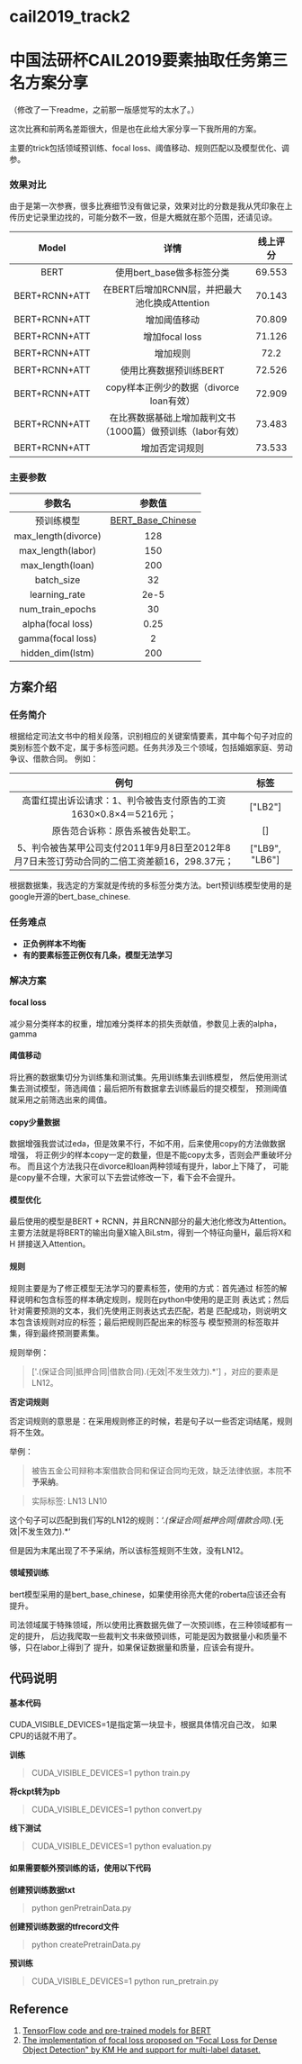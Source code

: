 # cail2019_track2
中国法研杯CAIL2019要素抽取任务第三名方案分享
====
（修改了一下readme，之前那一版感觉写的太水了。）

这次比赛和前两名差距很大，但是也在此给大家分享一下我所用的方案。

主要的trick包括领域预训练、focal loss、阈值移动、规则匹配以及模型优化、调参。

###  **效果对比**

由于是第一次参赛，很多比赛细节没有做记录，效果对比的分数是我从凭印象在上传历史记录里边找的，可能分数不一致，但是大概就在那个范围，还请见谅。

| Model | 详情 | 线上评分 |
| :------: | :------: | :------: |
| BERT | 使用bert_base做多标签分类 | 69.553 |
| BERT+RCNN+ATT | 在BERT后增加RCNN层，并把最大池化换成Attention | 70.143 |
| BERT+RCNN+ATT | 增加阈值移动 | 70.809 |
| BERT+RCNN+ATT | 增加focal loss | 71.126 |
| BERT+RCNN+ATT | 增加规则 | 72.2 |
| BERT+RCNN+ATT | 使用比赛数据预训练BERT | 72.526 |
| BERT+RCNN+ATT | copy样本正例少的数据（divorce loan有效） | 72.909 |
| BERT+RCNN+ATT | 在比赛数据基础上增加裁判文书（1000篇）做预训练（labor有效） | 73.483 |
| BERT+RCNN+ATT | 增加否定词规则 | 73.533 |

### **主要参数**

| 参数名 | 参数值 |
| :------: | :------: |
| 预训练模型 | [BERT_Base_Chinese](https://storage.googleapis.com/bert_models/2018_11_03/chinese_L-12_H-768_A-12.zip) |
| max_length(divorce) | 128 |
| max_length(labor) | 150 |
| max_length(loan) | 200 |
| batch_size | 32 |
| learning_rate | 2e-5 |
| num_train_epochs | 30 |
| alpha(focal loss) | 0.25 |
| gamma(focal loss) | 2 |
| hidden_dim(lstm) | 200 |

**方案介绍**
------
### **任务简介**
根据给定司法文书中的相关段落，识别相应的关键案情要素，其中每个句子对应的类别标签个数不定，属于多标签问题。任务共涉及三个领域，包括婚姻家庭、劳动争议、借款合同。
例如：

| 例句 | 标签 |
| :------: | :------: |
| 高雷红提出诉讼请求：1、判令被告支付原告的工资1630×0.8×4＝5216元； | ["LB2"] |
| 原告范合诉称：原告系被告处职工。 | [] |
| 5、判令被告某甲公司支付2011年9月8日至2012年8月7日未签订劳动合同的二倍工资差额16，298.37元； | ["LB9", "LB6"] |

根据数据集，我选定的方案就是传统的多标签分类方法。bert预训练模型使用的是google开源的bert_base_chinese.

### **任务难点**

* **正负例样本不均衡**
* **有的要素标签正例仅有几条，模型无法学习**

### **解决方案**

#### **focal loss**
减少易分类样本的权重，增加难分类样本的损失贡献值，参数见上表的alpha，gamma

#### **阈值移动**
将比赛的数据集切分为训练集和测试集。先用训练集去训练模型，
然后使用测试集去测试模型，筛选阈值；最后把所有数据拿去训练最后的提交模型，
预测阈值就采用之前筛选出来的阈值。

#### **copy少量数据**
数据增强我尝试过eda，但是效果不行，不如不用，后来使用copy的方法做数据增强，
将正例少的样本copy一定的数量，但是不能copy太多，否则会严重破坏分布。
而且这个方法我只在divorce和loan两种领域有提升，labor上下降了，
可能是copy量不合理，大家可以下去尝试修改一下，看下会不会提升。

#### **模型优化**
最后使用的模型是BERT + RCNN，并且RCNN部分的最大池化修改为Attention。
主要方法就是将BERT的输出向量X输入BiLstm，得到一个特征向量H，最后将X和H
拼接送入Attention。

#### **规则**
规则主要是为了修正模型无法学习的要素标签，使用的方式：首先通过
标签的解释说明和包含标签的样本确定规则，规则在python中使用的是正则
表达式；然后针对需要预测的文本，我们先使用正则表达式去匹配，若是
匹配成功，则说明文本包含该规则对应的标签；最后把规则匹配出来的标签与
模型预测的标签取并集，得到最终预测要素集。

规则举例：
> ['.(保证合同|抵押合同|借款合同).(无效|不发生效力).*']
   ，对应的要素是LN12。
 
**否定词规则**

否定词规则的意思是：在采用规则修正的时候，若是句子以一些否定词结尾，规则将不生效。

举例：

> 被告五金公司辩称本案借款合同和保证合同均无效，缺乏法律依据，本院**不予采纳**。

> 实际标签: LN13 LN10

这个句子可以匹配到我们写的LN12的规则：‘.*(保证合同|抵押合同|借款合同).*(无效|不发生效力).*‘

但是因为末尾出现了不予采纳，所以该标签规则不生效，没有LN12。

#### **领域预训练**

bert模型采用的是bert_base_chinese，如果使用徐亮大佬的roberta应该还会有提升。

司法领域属于特殊领域，所以使用比赛数据先做了一次预训练，在三种领域都有一定的提升，
后边我爬取一些裁判文书来做预训练，可能是因为数据量小和质量不够，只在labor上得到了
提升，如果保证数据量和质量，应该会有提升。

**代码说明**
-------

#### **基本代码**
CUDA_VISIBLE_DEVICES=1是指定第一块显卡，根据具体情况自己改，
如果CPU的话就不用了。

**训练**

> CUDA_VISIBLE_DEVICES=1 python train.py

**将ckpt转为pb**

> CUDA_VISIBLE_DEVICES=1 python convert.py

**线下测试**

> CUDA_VISIBLE_DEVICES=1 python evaluation.py

#### **如果需要额外预训练的话，使用以下代码**

**创建预训练数据txt**

> python genPretrainData.py

**创建预训练数据的tfrecord文件**

> python createPretrainData.py

**预训练**

> CUDA_VISIBLE_DEVICES=1 python run_pretrain.py

**Reference**
-----
1. [TensorFlow code and pre-trained models for BERT](https://github.com/google-research/bert)
2. [The implementation of focal loss proposed on "Focal Loss for Dense Object Detection" by KM He and support for multi-label dataset.](https://github.com/ailias/Focal-Loss-implement-on-Tensorflow)